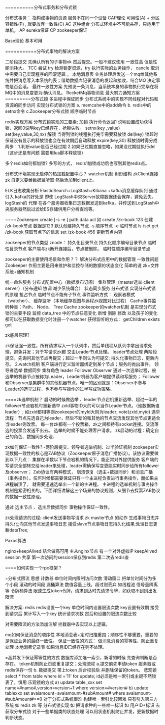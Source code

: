 ==========分布式事务和分布式锁

分布式事务： 指构成事物的资源 服务不在同一个设备 CAP理论
可用性(A) + 分区容错性(P) , 就要放弃一致性(C) AC 这种组合 分布式环境中不可能共存，只适用于单机。 AP eureka保证 CP zookeeper保证

Base理论 基本可用

===========分布式事物的解决方案

二阶段提交 先确认所有的子事物ok 然后提交。一般不建议使用 一致性高 但是性能消耗大。
TCC 尝试 try 检测锁定资源，try 执行实际的业务操作， cancle 取消中需要自己实现程序的回滚逻辑 。
本地消息表 业务处理后发送一个mq给其他系统并把消息写入本系统的表；借助数据库记录消息的发起和接收，结合MQ 决定事物是否会滚。
最终一致性方案 先预发一条消息，当系统本身的事物执行完毕在将MQ中的消息变更为i确认消息。 RocketMq事物消息
最大努力通知方案
=========分布式锁 多进程中保证同步 分布式系统中的实现不同线程对代码和资源的同步访问 实现分布式锁的方案 a. memcahe中的add命令 b. redis中的setnx命令 c.Zookeeper分布式锁 顺序临时节点

redis实现方案 分布式锁实现的三要素; 加锁 执行命令返回1 说明设置成功获得锁，返回0说明key已经存在，抢锁失败。 setnx(key ,value)
set(key,value,30,nx) 解锁 当得到锁的线程执行完毕需要释放锁 del(key) 锁超时 保证没有显示的释放锁也会在有效期后自动释放 expire(key,30) 释放锁时得分成两步：1.判断value是否已经过期 2.如果已过期直接忽略，如果没过期就执行del（这步还是有问题 需要用lua脚本释放锁）

多个redis如何都加锁? 多写的方式， redis1加锁成功后也写到其他redis点。

分布式环境实现无启停的热加载配置中心？ watcher机制 树形结构 zkClient连接zk 自定义要给数据监听器 然后添加到client上。

ELK日志收集分析 ElasticSearch+LogStash+Kibana +kafka消息缓存队列 通过引入 kafka的好处是 即使 LogStash中央Server故障数据还会保存，避免丢失。 logStash的 代理 在各个服务器收集日志数据发送到kafka，并传送到LogStash中央服务器然后过滤给ES存储供用户分析查询等。

====Zookeeper
create [-s -e ] path data acl 如 create /zk-book 123 创建 /zk-book节点 数据是123 默认创建持久节点 -s 顺序节点 -e 临时节点 ls /set
get /zk-book 获取节点下的信息 set /zk-book 456 更新节点内容

zookeeper的节点类型 znode： 持久化目录节点 持久化顺序编号目录节点 临时性目录节点 客户端与zk断开连接后，节点被删除。 临时性顺序编号目录节点

zookeeper的主要使用场景和作用？？ 解决分布式应用中的数据管理 一致性问题 Zookeeper 作用主要是用来维护和监控存储的数据的状态变化 简单的说 zk=文件系统+通知机制

统一命名服务
分布式配置中心（数据发布订阅）
集群管理（master选举 client server）（分布通知 协调 减少系统耦合）
状态同步服务
分布式锁 实现分布式锁 的原理 抢占节点 临时节点不能有子节点
事件监听方式： 观察者模式（watcher）、 缓存监听（本地缓存视图与远程zk视图对比过程） Cache事件监听种类：Path、 Node、 Tree Cache zookeeper的watcher机制 是实现分布式锁的主要手段 监控 data_tree 中的节点任意变化 新增 删除 修改 以及孩子的变化都可以在获取数据变化时注册一个watcher 获得监听的方式： getChildren exists get

zk底层原理?

zk保证强一致性，所有请求写入一个队列中，然后单线程从队列中拿出请求处理，避免并发；对于写请求zk都 交由Leader节点处理。 leader节点处理 两阶段提交，先询问其他节点再提交；超过一半则认为可提交; 持久化事物日志，更新内存。 2.watch机制 客户端进行定义监听器绑定到某个节点；服务的抛出事件。
领导者选举 数据同步
集群角色 leader Follower Observer 通过一次选举过程，被选举的机器节点被称为Leader，Leader机器为客户端提供读和写服务； Follower和Observer是集群中的其他机器节点，唯一的区别就是：Observer不参与Leader的选举过程，也不参与写操作的过半写成功策略。

====zk选举机制？ 启动的时候做选举 、leader节点宕机重新选举、超过一半的follower节点宕机时重新选举 zxId事物ID大的可以当作Leader节点。（谁数据新谁leader）; 如zxid都相等则zookeeper的myId大则为leader; vote(zxid,myid) 选举流程：节点先选自己为leader，然后不断的和其他的节点交流发现其他节点更适合当leader则改票。 每一台zk都有一个投票箱，zk之间都持有socket连接。交流落选的投票会发送不出去。 选举的时候不能处理客户请求。 zk启动的过程：确定自己的角色、数据同步处理、

zk如何保证一致性? -两阶段提交、领导者选举机制、过半验证机制 zookeeper实现数据一致性的核心是ZAB协议（Zookeeper原子消息广播协议）。该协议需要做到以下几点： 集群在半数以下节点宕机的情况下，能正常对外提供服务 客户端的写请求全部转交给leader来处理，leader需确保写变更能实时同步给所有follower及observer； Zab协议有两种模式， 崩溃恢复（选主+数据同步）和消息广播（事务操作）。任何时候都需要保证只有一个主进程负责进行事务操作，而如果主进程崩溃了， 就需要迅速选举出一个新的主进程。 主进程的选举机制与事务操作机制是紧密相关的。下面详细讲解这三个场景的协议规则，从细节去探索ZAB协议的数据一致性原理。

通过 选主节点 、选主后数据同步 事物操作保证一致性。

zk处理请求的过程: client发送事物写请求 zk master节点 的动作 生成事物日志并持久化;向其他节点发送事物日志 接受slave节点事物日志持久化结果;处理日志更新dataTree;

Paxos算法

nginx+keepAlived 结合做高可用 主从nginx节点 有一个对外虚拟IP keepAlived session 共享 第一次访问的session保存到redis 第二次去redis查

====如何实现一个rpc框架？

=分布式限流
思想 计数器 单位时间内限制访问次数 滑动窗口 把单位时间分为多个小段 滚动的时间段 漏桶算法 数值容量上线，超过则丢弃 如线程池 信号量隔离等 令牌桶算法 限速生成token令牌，请求到达时先请求令牌，如获取不到则出发限流

解决方案: redis redis设置一个key 单位时间内设置限流次数 key设置有效期 接受到请求后 累计写入一个key 统计请求次数 然后和设置的限流次数比较

对需要限流的方法添加注解 拦截器中去实现以上逻辑。

mq如何保证消息的顺序性 本地消息表+定时扫描重跑；顺序性不够重要，重要的是保证业务的最终一致性。 保证一致性的方式： 做消息消费的幂等性、防止重复处理 本地消费记录表 如果消息ID已经存在则不处理。

=高并发下保证幂等性的方式
数据库添加唯一索引，新增的时候 先查询判断是否存在。
token机制防止页面重复提交；处理流程 a.提交前先申请token 服务器或redis保存一份 b. 数据提交 带上token 后台校验后 并删除保留的token。
悲观锁 select * from table where id ='11' for update; id必须是唯一索引或主键不然锁表了，慎用
乐观锁的方式 a) update table_xxx set name=#name#,version=version+1 where version=#version# b) update tablexxx set avaiamount=avaiamount-#subAmount# where avaiamount-#subAmount#>=0
对于分布式系统很难 构建唯一索引比较困难 只有引入第三方系统 如 redis zk 等 分布式锁实现 如 把请求种的一些唯一标识 如 用户ID+标识 去获取分布式锁
对于一些单据类的状态处理 可以用状态机制防止并发，更新数据时判断状态。